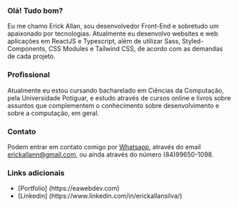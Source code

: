 ### Olá! Tudo bom?
Eu me chamo Erick Allan, sou desenvolvedor Front-End e sobretudo um apaixonado por tecnologias. Atualmente eu desenvolvo websites e web aplicações em ReactJS e Typescript, além de utilizar Sass, Styled-Components, CSS Modules e Tailwind CSS, de acordo com as demandas de cada projeto. 

### Profissional
Atualmente eu estou cursando bacharelado em Ciências da Computação, pela Universidade Potiguar, e estudo através de cursos online e livros sobre assuntos que complementem o conhecimento sobre desenvolvimento e sobre a computação, em geral.

### Contato
Podem entrar em contato comigo por [Whatsapp](https://wa.me/5584996501098), através do email erickallann@gmail.com, ou ainda através do número (84)99650-1098.

### Links adicionais
<ul>
<li> [Portfolio] (https://eawebdev.com) </li>
<li> [Linkedin] (https://www.linkedin.com/in/erickallansilva/) </li>
</ul>

<!--
**erickallandev/erickallandev** is a ✨ _special_ ✨ repository because its `README.md` (this file) appears on your GitHub profile.

Here are some ideas to get you started:

- 🔭 I’m currently working on ...
- 🌱 I’m currently learning ...
- 👯 I’m looking to collaborate on ...
- 🤔 I’m looking for help with ...
- 💬 Ask me about ...
- 📫 How to reach me: ...
- 😄 Pronouns: ...
- ⚡ Fun fact: ...
-->
